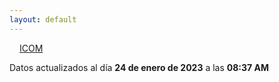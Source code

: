 ```yaml
---
layout: default
---
```

<a href="planes/ICOM/" style="padding: 1rem;">ICOM</a>
<p class_="text-center text-muted">Datos actualizados al día <b>24 de enero de 2023</b> a las <b>08:37 AM</b></p>